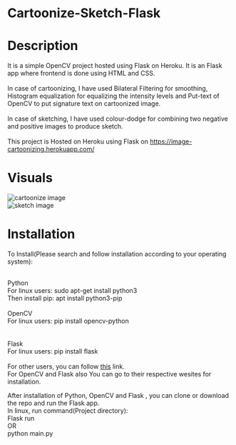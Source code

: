 # Cartoonize-Sketch-Flask

# Description

It is a simple OpenCV project hosted using Flask on Heroku. It is an Flask app where frontend is done using HTML and CSS. <br /><br />
In case of cartoonizing, I have used Bilateral Filtering for smoothing, Histogram equalization for equalizing the intensity levels and 
Put-text of OpenCV to put signature text on cartoonized image.<br /><br />
In case of sketching, I have used colour-dodge for combining two negative and positive images to produce sketch.<br /><br />
This project is Hosted on Heroku using Flask on https://image-cartoonizing.herokuapp.com/

# Visuals
![cartoonize image](https://github.com/samirkhanal35/cartoonize-sketch-flask/blob/master/cartoonize1.png)<br />
![sketch image](https://github.com/samirkhanal35/cartoonize-sketch-flask/blob/master/sketch.png)

# Installation

To Install(Please search and follow installation according to your operating system):<br /><br />

Python<br />
For linux users: sudo apt-get install python3<br />
Then install pip: apt install python3-pip<br /><br />
OpenCV<br />
For linux users: pip install opencv-python<br /><br /><br />
Flask<br />
For linux users: pip install flask<br /><br />
For other users, you can follow <a href="https://www.python.org/downloads/">this</a> link.<br />
For OpenCV and Flask also You can go to their respective wesites for installation.<br />

After installation of Python, OpenCV and Flask , you can clone or download the repo and run the Flask app.<br />
In linux, run command(Project directory): <br />
Flask run<br />
OR<br />
python main.py<br />





